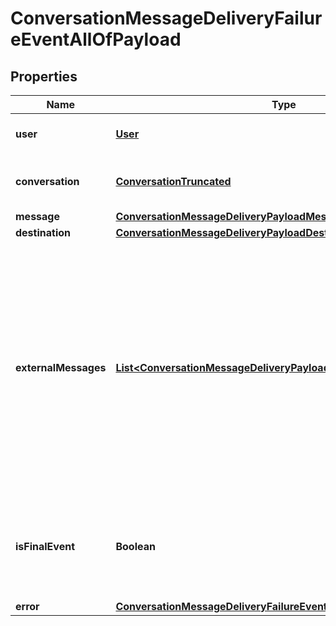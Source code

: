 

# ConversationMessageDeliveryFailureEventAllOfPayload


## Properties

| Name | Type | Description | Notes |
|------------ | ------------- | ------------- | -------------|
|**user** | [**User**](User.md) | The user associated with the conversation. |  [optional] |
|**conversation** | [**ConversationTruncated**](ConversationTruncated.md) | The conversation in which the message was sent. |  [optional] |
|**message** | [**ConversationMessageDeliveryPayloadMessage**](ConversationMessageDeliveryPayloadMessage.md) |  |  [optional] |
|**destination** | [**ConversationMessageDeliveryPayloadDestination**](ConversationMessageDeliveryPayloadDestination.md) |  |  [optional] |
|**externalMessages** | [**List&lt;ConversationMessageDeliveryPayloadExternalMessagesInner&gt;**](ConversationMessageDeliveryPayloadExternalMessagesInner.md) | An array of objects representing the third-party messages associated with the event. The order of the external messages is not guaranteed to be the same across the different triggers. Note that some channels don’t expose message IDs, in which case this field will be unset. |  [optional] |
|**isFinalEvent** | **Boolean** | A boolean indicating whether the webhook is the final one for the &#x60;message.id&#x60; and &#x60;destination.type&#x60; pair. |  [optional] |
|**error** | [**ConversationMessageDeliveryFailureEventAllOfPayloadAllOfError**](ConversationMessageDeliveryFailureEventAllOfPayloadAllOfError.md) |  |  [optional] |



